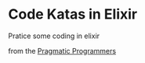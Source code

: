 Code Katas in Elixir
====================
Pratice some coding in elixir

from the [Pragmatic Programmers](http://codekata.pragprog.com/)

